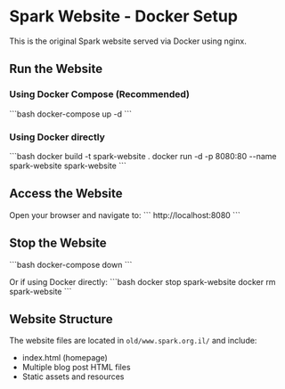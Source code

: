 # Spark Website - Docker Setup

This is the original Spark website served via Docker using nginx.

## Run the Website

### Using Docker Compose (Recommended)
\`\`\`bash
docker-compose up -d
\`\`\`

### Using Docker directly
\`\`\`bash
docker build -t spark-website .
docker run -d -p 8080:80 --name spark-website spark-website
\`\`\`

## Access the Website

Open your browser and navigate to:
\`\`\`
http://localhost:8080
\`\`\`

## Stop the Website

\`\`\`bash
docker-compose down
\`\`\`

Or if using Docker directly:
\`\`\`bash
docker stop spark-website
docker rm spark-website
\`\`\`

## Website Structure

The website files are located in `old/www.spark.org.il/` and include:
- index.html (homepage)
- Multiple blog post HTML files
- Static assets and resources
